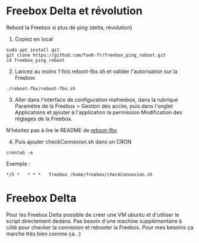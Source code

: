 # Freebox Delta et révolution
Reboot la Freebox si plus de ping (delta, révolution)

1. Copiez en local
```shell
sudo apt install git
git clone https://github.com/YanK-fr/freebox_ping_reboot.git
cd freebox_ping_reboot
```
2. Lancez au moins 1 fois reboot-fbx.sh et valider l'autorisation sur la Freebox
```shell
./reboot-fbx/reboot-fbx.sh
```
3. Aller dans l'interface de configuration mafreebox, dans la rubrique Paramètre de la Freebox > Gestion des accès, puis dans l'onglet Applications et ajouter à l'application la permission Modification des réglages de la Freebox.

N'hésitez pas à lire le README de [reboot-fbx](https://github.com/kmmndr/reboot-fbx)

4. Puis ajouter checkConnexion.sh dans un CRON
```shell
crontab -e
```
Exemple :
```
*/5 *   * * *   freebox /home/freebox/checkConnexion.sh
```

# Freebox Delta

Pour les Freebox Delta possible de créer une VM ubuntu et d'utiliser le script directement dedans.
Pas besoin d'une machine supplémentaire à côté pour checker la connexion et rebooter la Freebox.
Pour mes besoins ça marche très bien comme ça. :)

